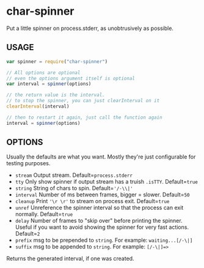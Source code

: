 # char-spinner

Put a little spinner on process.stderr, as unobtrusively as possible.

## USAGE

```javascript
var spinner = require("char-spinner")

// All options are optional
// even the options argument itself is optional
var interval = spinner(options)

// the return value is the interval.
// to stop the spinner, you can just clearInterval on it
clearInterval(interval)

// then to restart it again, just call the function again
interval = spinner(options)
```

## OPTIONS

Usually the defaults are what you want.  Mostly they're just
configurable for testing purposes.

* `stream` Output stream.  Default=`process.stderr`
* `tty` Only show spinner if output stream has a truish `.isTTY`.  Default=`true`
* `string` String of chars to spin.  Default=`'/-\\|'`
* `interval` Number of ms between frames, bigger = slower.  Default=`50`
* `cleanup` Print `'\r \r'` to stream on process exit.  Default=`true`
* `unref` Unreference the spinner interval so that the process can
  exit normally.  Default=`true`
* `delay` Number of frames to "skip over" before printing the spinner.
  Useful if you want to avoid showing the spinner for very fast
  actions.  Default=`2`
* `prefix` msg to be prepended to `string`. For example: `waiting...[/-\|]`
* `suffix` msg to be appended to `string`. For example: `[/-\|]=>`

Returns the generated interval, if one was created.
